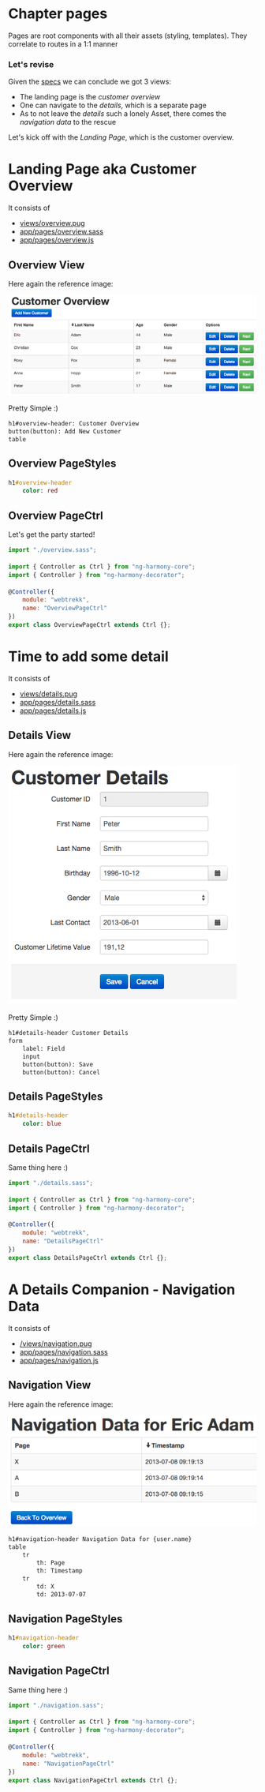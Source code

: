 # Chapter pages

Pages are root components with all their assets (styling, templates).
They correlate to routes in a 1:1 manner

### Let's revise

Given the [specs](/README.md) we can conclude we got 3 views:
* The landing page is the _customer overview_
* One can navigate to the _details_, which is a separate page
* As to not leave the _details_ such a lonely Asset, there comes the _navigation data_ to the rescue

Let's kick off with the _Landing Page_, which is the customer overview.

# Landing Page aka Customer Overview

It consists of
* [views/overview.pug](#Overview-View "save:")
* [app/pages/overview.sass](#Overview-PageStyles "save:")
* [app/pages/overview.js](#Overview-PageCtrl "save:")

## Overview View

Here again the reference image:

![customer overview](/assets/docs/overview.png)

Pretty Simple :)

```pug
h1#overview-header: Customer Overview
button(button): Add New Customer
table
```

## Overview PageStyles

```sass
h1#overview-header
	color: red
```

## Overview PageCtrl

Let's get the party started!

```js
import "./overview.sass";

import { Controller as Ctrl } from "ng-harmony-core";
import { Controller } from "ng-harmony-decorator";

@Controller({
	module: "webtrekk",
	name: "OverviewPageCtrl"
})
export class OverviewPageCtrl extends Ctrl {};
```

# Time to add some detail

It consists of
* [views/details.pug](#Details-View "save:")
* [app/pages/details.sass](#Details-PageStyles "save:")
* [app/pages/details.js](#Details-PageCtrl "save:")

## Details View

Here again the reference image:

![customer overview](/assets/docs/details.png)

Pretty Simple :)

```pug
h1#details-header Customer Details
form
	label: Field
	input
	button(button): Save
	button(button): Cancel
```

## Details PageStyles

```sass
h1#details-header
	color: blue
```

## Details PageCtrl

Same thing here :)

```js
import "./details.sass";

import { Controller as Ctrl } from "ng-harmony-core";
import { Controller } from "ng-harmony-decorator";

@Controller({
	module: "webtrekk",
	name: "DetailsPageCtrl"
})
export class DetailsPageCtrl extends Ctrl {};
```

# A Details Companion - Navigation Data

It consists of
* [/views/navigation.pug](#Navigation-View "save:")
* [app/pages/navigation.sass](#Navigation-PageStyles "save:")
* [app/pages/navigation.js](#Navigation-PageCtrl "save:")

## Navigation View

Here again the reference image:

![customer overview](/assets/docs/navigation.png)

```pug
h1#navigation-header Navigation Data for {user.name}
table
	tr
		th: Page
		th: Timestamp
	tr
		td: X
		td: 2013-07-07
```

## Navigation PageStyles

```sass
h1#navigation-header
	color: green
```

## Navigation PageCtrl

Same thing here :)

```js
import "./navigation.sass";

import { Controller as Ctrl } from "ng-harmony-core";
import { Controller } from "ng-harmony-decorator";

@Controller({
	module: "webtrekk",
	name: "NavigationPageCtrl"
})
export class NavigationPageCtrl extends Ctrl {};
```

